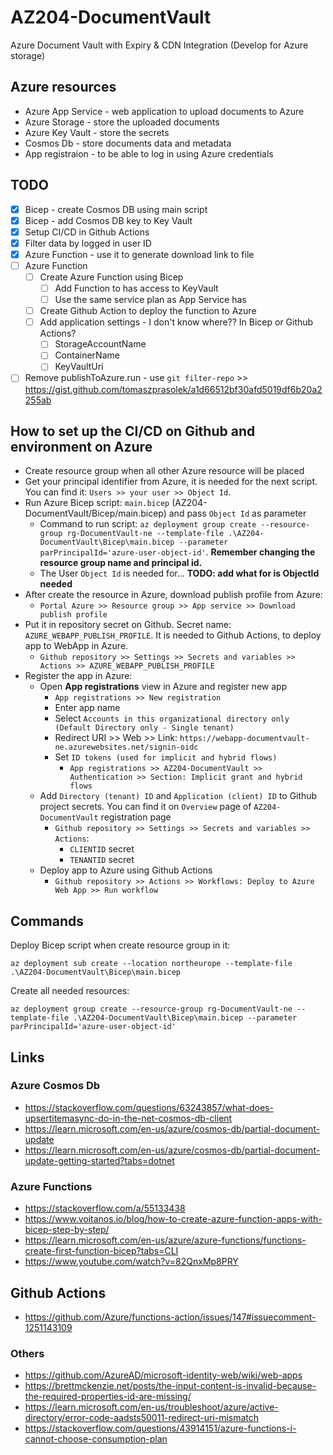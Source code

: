 # AZ204-DocumentVault
Azure Document Vault with Expiry &amp; CDN Integration (Develop for Azure storage)

## Azure resources

- Azure App Service - web application to upload documents to Azure
- Azure Storage - store the uploaded documents
- Azure Key Vault - store the secrets
- Cosmos Db - store documents data and metadata
- App registraion - to be able to log in using Azure credentials

## TODO
- [X] Bicep - create Cosmos DB using main script
- [X] Bicep - add Cosmos DB key to Key Vault
- [X] Setup CI/CD in Github Actions
- [X] Filter data by logged in user ID
- [X] Azure Function - use it to generate download link to file
- [ ] Azure Function
  - [ ] Create Azure Function using Bicep
    - [ ] Add Function to has access to KeyVault
    - [ ] Use the same service plan as App Service has
  - [ ] Create Github Action to deploy the function to Azure
  - [ ] Add application settings - I don't know where?? In Bicep or Github Actions?
    - [ ] StorageAccountName
    - [ ] ContainerName
    - [ ] KeyVaultUri
- [ ] Remove publishToAzure.run - use `git filter-repo` >> https://gist.github.com/tomaszprasolek/a1d66512bf30afd5019df6b20a2255ab

## How to set up the CI/CD on Github and environment on Azure

- Create resource group when all other Azure resource will be placed
- Get your principal identifier from Azure, it is needed for the next script. You can find it: `Users >> your user >> Object Id`.
- Run Azure Bicep script: `main.bicep` (AZ204-DocumentVault/Bicep/main.bicep) and pass `Object Id` as parameter
  - Command to run script: `az deployment group create --resource-group rg-DocumentVault-ne --template-file .\AZ204-DocumentVault\Bicep\main.bicep --parameter parPrincipalId='azure-user-object-id'`. **Remember changing the resource group name and principal id.**
  - The User `Object Id` is needed for... **TODO: add what for is ObjectId needed** 
- After create the resource in Azure, download publish profile from Azure:
  - `Portal Azure >> Resource group >> App service >> Download publish profile`
- Put it in repository secret on Github. Secret name: `AZURE_WEBAPP_PUBLISH_PROFILE`. It is needed to Github Actions, to deploy app to WebApp in Azure.
  - `Github repository >> Settings >> Secrets and variables >> Actions >> AZURE_WEBAPP_PUBLISH_PROFILE`
- Register the app in Azure:
  - Open **App registrations** view in Azure and register new app
    - `App registrations >> New registration`
    - Enter app name
    - Select `Accounts in this organizational directory only (Default Directory only - Single tenant)`
    - Redirect URI >> Web >> Link: `https://webapp-documentvault-ne.azurewebsites.net/signin-oidc`
    - Set `ID tokens (used for implicit and hybrid flows)`
      - `App registrations >> AZ204-DocumentVault >> Authentication >> Section: Implicit grant and hybrid flows`
  - Add `Directory (tenant) ID` and `Application (client) ID` to Github project secrets. You can find it on `Overview` page of `AZ204-DocumentVault` registration page
    - `Github repository >> Settings >> Secrets and variables >> Actions`:
      - `CLIENTID` secret
      - `TENANTID` secret
  - Deploy app to Azure using Github Actions
    - `Github repository >> Actions >> Workflows: Deploy to Azure Web App >> Run workflow`

## Commands

Deploy Bicep script when create resource group in it:

```
az deployment sub create --location northeurope --template-file .\AZ204-DocumentVault\Bicep\main.bicep
```

Create all needed resources:
```
az deployment group create --resource-group rg-DocumentVault-ne --template-file .\AZ204-DocumentVault\Bicep\main.bicep --parameter parPrincipalId='azure-user-object-id'
```

## Links 

### Azure Cosmos Db

- https://stackoverflow.com/questions/63243857/what-does-upsertitemasync-do-in-the-net-cosmos-db-client
- https://learn.microsoft.com/en-us/azure/cosmos-db/partial-document-update
- https://learn.microsoft.com/en-us/azure/cosmos-db/partial-document-update-getting-started?tabs=dotnet

### Azure Functions

- https://stackoverflow.com/a/55133438
- https://www.voitanos.io/blog/how-to-create-azure-function-apps-with-bicep-step-by-step/
- https://learn.microsoft.com/en-us/azure/azure-functions/functions-create-first-function-bicep?tabs=CLI
- https://www.youtube.com/watch?v=82QnxMp8PRY

## Github Actions

- https://github.com/Azure/functions-action/issues/147#issuecomment-1251143109

### Others

- https://github.com/AzureAD/microsoft-identity-web/wiki/web-apps
- https://brettmckenzie.net/posts/the-input-content-is-invalid-because-the-required-properties-id-are-missing/
- https://learn.microsoft.com/en-us/troubleshoot/azure/active-directory/error-code-aadsts50011-redirect-uri-mismatch
- https://stackoverflow.com/questions/43914151/azure-functions-i-cannot-choose-consumption-plan
